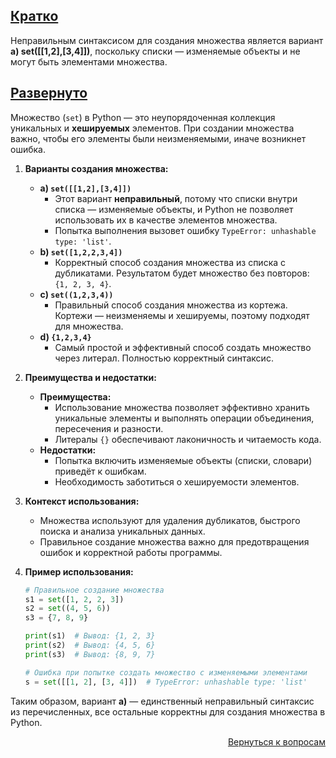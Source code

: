 ## <u>Кратко</u>

Неправильным синтаксисом для создания множества является вариант **a) set([[1,2],[3,4]])**, поскольку списки —
изменяемые объекты и не могут быть элементами множества.

## <u>Развернуто</u>

Множество (`set`) в Python — это неупорядоченная коллекция уникальных и **хешируемых** элементов. При создании множества
важно, чтобы его элементы были неизменяемыми, иначе возникнет ошибка.

1. **Варианты создания множества:**
    - **a) `set([[1,2],[3,4]])`**
        - Этот вариант **неправильный**, потому что списки внутри списка — изменяемые объекты, и Python не позволяет
          использовать их в качестве элементов множества.
        - Попытка выполнения вызовет ошибку `TypeError: unhashable type: 'list'`.
    - **b) `set([1,2,2,3,4])`**
        - Корректный способ создания множества из списка с дубликатами. Результатом будет множество без повторов:
          `{1, 2, 3, 4}`.
    - **c) `set((1,2,3,4))`**
        - Правильный способ создания множества из кортежа. Кортежи — неизменяемы и хешируемы, поэтому подходят для
          множества.
    - **d) `{1,2,3,4}`**
        - Самый простой и эффективный способ создать множество через литерал. Полностью корректный синтаксис.

2. **Преимущества и недостатки:**
    - **Преимущества:**
        - Использование множества позволяет эффективно хранить уникальные элементы и выполнять операции объединения,
          пересечения и разности.
        - Литералы `{}` обеспечивают лаконичность и читаемость кода.
    - **Недостатки:**
        - Попытка включить изменяемые объекты (списки, словари) приведёт к ошибкам.
        - Необходимость заботиться о хешируемости элементов.

3. **Контекст использования:**
    - Множества используют для удаления дубликатов, быстрого поиска и анализа уникальных данных.
    - Правильное создание множества важно для предотвращения ошибок и корректной работы программы.

4. **Пример использования:**
    ```python
    # Правильное создание множества
    s1 = set([1, 2, 2, 3])
    s2 = set((4, 5, 6))
    s3 = {7, 8, 9}

    print(s1)  # Вывод: {1, 2, 3}
    print(s2)  # Вывод: {4, 5, 6}
    print(s3)  # Вывод: {8, 9, 7}
    ```
    ```python
    # Ошибка при попытке создать множество с изменяемыми элементами
    s = set([[1, 2], [3, 4]])  # TypeError: unhashable type: 'list'
    ```

Таким образом, вариант **a)** — единственный неправильный синтаксис из перечисленных, все остальные корректны для
создания множества в Python.

<div align="right">

[Вернуться к вопросам](../Вопросы.md)

</div>
